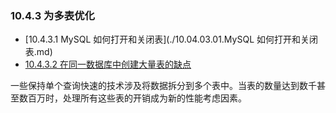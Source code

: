 ### 10.4.3 为多表优化

- [10.4.3.1 MySQL 如何打开和关闭表](./10.04.03.01.MySQL 如何打开和关闭表.md)
- [10.4.3.2 在同一数据库中创建大量表的缺点](./10.04.03.02.在同一数据库中创建大量表的缺点.md)

一些保持单个查询快速的技术涉及将数据拆分到多个表中。当表的数量达到数千甚至数百万时，处理所有这些表的开销成为新的性能考虑因素。